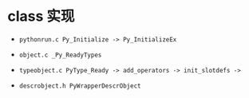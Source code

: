 # class 实现

- `pythonrun.c Py_Initialize -> Py_InitializeEx`
- `object.c _Py_ReadyTypes`
- `typeobject.c PyType_Ready -> add_operators -> init_slotdefs -> `

- `descrobject.h PyWrapperDescrObject`

